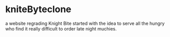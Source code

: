 # kniteByteclone
a website regrading Knight Bite started with the idea to serve all the hungry  who find it really difficult to order late night muchies. 
